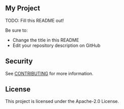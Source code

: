 ## My Project

TODO: Fill this README out!

Be sure to:

- Change the title in this README
- Edit your repository description on GitHub

## Security

See [CONTRIBUTING](CONTRIBUTING.md#security-issue-notifications) for more information.

## License

This project is licensed under the Apache-2.0 License.
